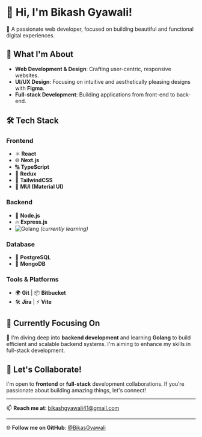 # 👋 Hi, I'm **Bikash Gyawali**!

🌟 A passionate web developer, focused on building beautiful and functional digital experiences.  

## 🚀 What I'm About
- **Web Development & Design**: Crafting user-centric, responsive websites.
- **UI/UX Design**: Focusing on intuitive and aesthetically pleasing designs with **Figma**.
- **Full-stack Development**: Building applications from front-end to back-end.

## 🛠 Tech Stack

### **Frontend**  
- ⚛️ **React**  
- 🌐 **Next.js**  
- 🔠 **TypeScript**  
- 🔄 **Redux**  
- 🌸 **TailwindCSS**  
- 🎨 **MUI (Material UI)**

### **Backend**  
- 🚀 **Node.js**  
- 🔥 **Express.js**  
- ![Golang](https://img.shields.io/badge/-Golang-00ADD8?style=flat&logo=go&logoColor=fff) *(currently learning)*

### **Database**  
- 🐘 **PostgreSQL**  
- 🍃 **MongoDB**

### **Tools & Platforms**  
- 🌍 **Git** | 📦 **Bitbucket**  
- 🛠 **Jira** | ⚡ **Vite**

## 🌱 Currently Focusing On
🔧 I'm diving deep into **backend development** and learning **Golang** to build efficient and scalable backend systems. I'm aiming to enhance my skills in full-stack development.  

## 🤝 Let's Collaborate!
I'm open to **frontend** or **full-stack** development collaborations. If you’re passionate about building amazing things, let's connect!

---

📫 **Reach me at**: [bikashgyawali41@gmail.com](mailto:bikashgyawali41@gmail.com)

---

🌐 **Follow me on GitHub**: [@BikasGyawali](https://github.com/BikasGyawali)

